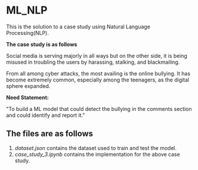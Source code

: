 # ML_NLP
This is the solution to a case study using Natural Language Processing(NLP).

**The case study is as follows**

Social media is serving majorly in all ways but on the other side, it is being misused in troubling the users by harassing, stalking, and blackmailing.

From all among cyber attacks, the most availing is the online bullying. It has become extremely common, especially among the teenagers, as the digital sphere expanded.

**Need Statement:**

"To build a ML model that could detect the bullying in the comments section and could identify and report it."

## The files are as follows
1.	*dataset.json* contains the dataset used to train and test the model.
2.	*case_study_3.ipynb* contains the implementation for the above case study.
